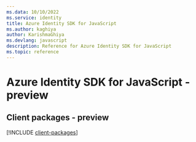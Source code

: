 ```yaml
---
ms.data: 10/10/2022
ms.service: identity
title: Azure Identity SDK for JavaScript
ms.author: kaghiya
author: KarishmaGhiya
ms.devlang: javascript
description: Reference for Azure Identity SDK for JavaScript
ms.topic: reference
---
```

# Azure Identity SDK for JavaScript - preview

## Client packages - preview
[!INCLUDE [client-packages](identity-client-index.md)]